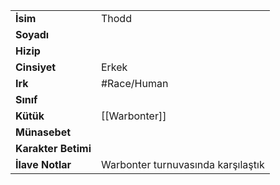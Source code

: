 |  |  |
  |---|---|
  | **İsim** | Thodd|
  | **Soyadı** | |
  | **Hizip** | |
  | **Cinsiyet** | Erkek|
  | **Irk** | #Race/Human|
  | **Sınıf** | |
  | **Kütük** | [[Warbonter]]|
  | **Münasebet** | |
  | **Karakter Betimi** | |
  | **İlave Notlar** | Warbonter turnuvasında karşılaştık|
  